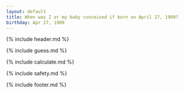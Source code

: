 ```yaml
---
layout: default
title: When was I or my baby conceived if born on April 27, 1909?
birthday: Apr 27, 1909
---
```


{% include header.md %}

{% include guess.md %}

{% include calculate.md %}

{% include safety.md %}

{% include footer.md %}



